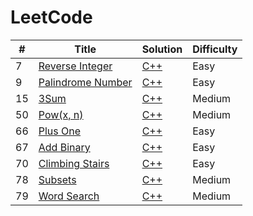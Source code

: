 LeetCode
========

| # | Title | Solution | Difficulty |
|---| ----- | -------- | ---------- |
|7|[Reverse Integer](https://leetcode.com/problems/reverse-integer/) | [C++](https://github.com/AgyeyaMishra/leetcode/blob/master/algorithms/cpp/reverseInteger.cpp)|Easy|
|9|[Palindrome Number](https://leetcode.com/problems/palindrome-number/) | [C++](https://github.com/AgyeyaMishra/leetcode/blob/master/algorithms/cpp/palindromeNumber.cpp)|Easy|
|15|[3Sum](https://leetcode.com/problems/3sum/) | [C++](https://github.com/AgyeyaMishra/leetcode/blob/master/algorithms/cpp/3Sum.cpp)|Medium|
|50|[Pow(x, n)](https://leetcode.com/problems/powx-n/) | [C++](https://github.com/AgyeyaMishra/leetcode/blob/master/algorithms/cpp/Pow(x%2C%20n).cpp)|Medium|
|66|[Plus One](https://leetcode.com/problems/plus-one/) | [C++](https://github.com/AgyeyaMishra/leetcode/blob/master/algorithms/cpp/plusOne.cpp)|Easy|
|67|[Add Binary](https://leetcode.com/problems/add-binary/) | [C++](https://github.com/AgyeyaMishra/leetcode/blob/master/algorithms/cpp/addBinary.cpp)|Easy|
|70|[Climbing Stairs](https://leetcode.com/problems/climbing-stairs/) | [C++](https://github.com/AgyeyaMishra/leetcode/blob/master/algorithms/cpp/climbingStairs.cpp)|Easy|
|78|[Subsets](https://leetcode.com/problems/subsets/) | [C++](https://github.com/AgyeyaMishra/leetcode/blob/master/algorithms/cpp/subsets.cpp)|Medium|
|79|[Word Search](https://leetcode.com/problems/word-search/) | [C++](https://github.com/AgyeyaMishra/leetcode/blob/master/algorithms/cpp/wordSearch.cpp)|Medium|

